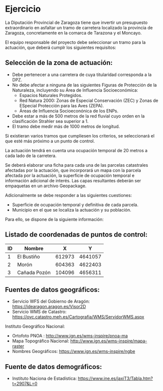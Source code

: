 # Ejercicio

La Diputación Provincial de Zaragoza tiene que invertir un presupuesto extraordinario en asfaltar
un tramo de carretera localizado la provincia de Zaragoza, concretamente en la comarca de Tarazona y el Moncayo.

El equipo responsable del proyecto debe seleccionar un tramo para la actuación, que deberá cumplr los siguientes requisitos:

## Selección de la zona de actuación:

- Debe pertenecer a una carretera de cuya titularidad corresponda a la DPZ.
- No debe afectar a ninguna de las siguientes Figuras de Protección de la Naturaleza, incluyendo su Área de Influencia Socioeconómica:
  - Espacios Naturales Protegidos.
  - Red Natura 2000: Zonas de Especial Conservación (ZEC) y Zonas de ESpecial Protección para las Aves (ZEPA).
  - Áreas de Influencia Socioeconónica de los ENPs.
- Debe estar a más de 500 metros de la red fluvial cuyo orden en la clasificación Strahler sea superior a 1.
- El tramo debe medir más de 1000 metros de longitud.

Si existieran varios tramos que cumpliesen los criterios, se seleccionará el que esté más próximo a un punto de control.

La actuación tendrá en cuenta una ocupación temporal de 20 metros a cada lado de la carretera.

Se deberá elaborar una ficha para cada una de las parcelas catastrales afectadas por la actuación, que incorporará un mapa
con la parcela afectada por la actuación, la superficie de ocupación temporal e información adicional de interés.
Las capas resultantes deberán ser empaquetas en un archivo Geopackage.

Adicionalmente se debe responder a las siguientes cuestiones:

- Superficie de ocupación temporal y definitiva de cada parcela.
- Municipio en el que se localiza la actuación y su población.

Para ello, se dispone de la siguiente información:

## Listado de coordenadas de puntos de control:

| ID  | Nombre       | X      | Y       |
| --- | ------------ | ------ | ------- |
| 1   | El Bustiño   | 612973 | 4641057 |
| 2   | Morón        | 604363 | 4622403 |
| 3   | Cañada Pozón | 104096 | 4656311 |

## Fuentes de datos geográficos:

- Servicio WFS del Gobierno de Aragón: https://idearagon.aragon.es/Visor2D
- Servicio WMS de Catastro: https://ovc.catastro.meh.es/Cartografia/WMS/ServidorWMS.aspx

Instituto Geográfico Nacional:
- Ortofoto PNOA : http://www.ign.es/wms-inspire/pnoa-ma
- Mapa Topográfico Nacional: http://www.ign.es/wms-inspire/mapa-raster
- Nombres Geográficos: https://www.ign.es/wms-inspire/ngbe
  
## Fuente de datos demográficos:

- Instituto Naciona de Estadística: https://www.ine.es/jaxiT3/Tabla.htm?t=2907&L=0
